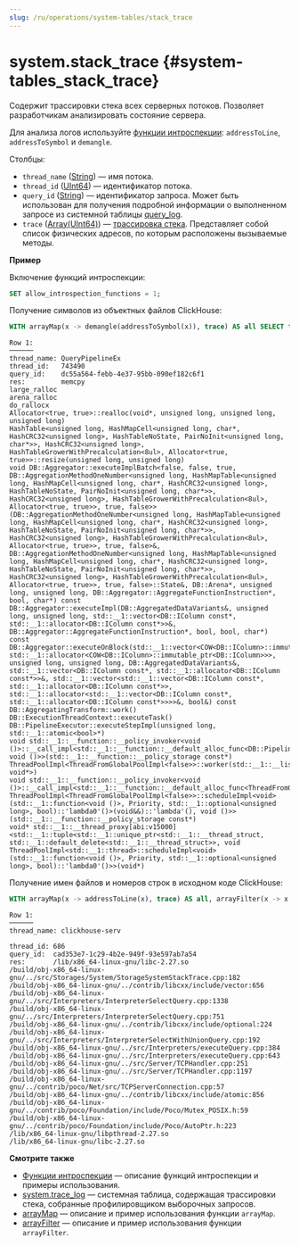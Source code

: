 ```yaml
---
slug: /ru/operations/system-tables/stack_trace
---
```

# system.stack_trace {#system-tables_stack_trace}

Содержит трассировки стека всех серверных потоков. Позволяет разработчикам анализировать состояние сервера.

Для анализа логов используйте [функции интроспекции](../../sql-reference/functions/introspection.md): `addressToLine`, `addressToSymbol` и `demangle`.

Столбцы:

-   `thread_name` ([String](../../sql-reference/data-types/string.md)) — имя потока.
-   `thread_id` ([UInt64](../../sql-reference/data-types/int-uint.md)) — идентификатор потока.
-   `query_id` ([String](../../sql-reference/data-types/string.md)) — идентификатор запроса. Может быть использован для получения подробной информации о выполненном запросе из системной таблицы [query_log](/ru/operations/system-tables/query_log).
-   `trace` ([Array(UInt64)](../../sql-reference/data-types/array.md)) — [трассировка стека](https://en.wikipedia.org/wiki/Stack_trace). Представляет собой список физических адресов, по которым расположены вызываемые методы.

**Пример**

Включение функций интроспекции:

``` sql
SET allow_introspection_functions = 1;
```

Получение символов из объектных файлов ClickHouse:

``` sql
WITH arrayMap(x -> demangle(addressToSymbol(x)), trace) AS all SELECT thread_name, thread_id, query_id, arrayStringConcat(all, '\n') AS res FROM system.stack_trace LIMIT 1 \G;
```

``` text
Row 1:
──────
thread_name: QueryPipelineEx
thread_id:   743490
query_id:    dc55a564-febb-4e37-95bb-090ef182c6f1
res:         memcpy
large_ralloc
arena_ralloc
do_rallocx
Allocator<true, true>::realloc(void*, unsigned long, unsigned long, unsigned long)
HashTable<unsigned long, HashMapCell<unsigned long, char*, HashCRC32<unsigned long>, HashTableNoState, PairNoInit<unsigned long, char*>>, HashCRC32<unsigned long>, HashTableGrowerWithPrecalculation<8ul>, Allocator<true, true>>::resize(unsigned long, unsigned long)
void DB::Aggregator::executeImplBatch<false, false, true, DB::AggregationMethodOneNumber<unsigned long, HashMapTable<unsigned long, HashMapCell<unsigned long, char*, HashCRC32<unsigned long>, HashTableNoState, PairNoInit<unsigned long, char*>>, HashCRC32<unsigned long>, HashTableGrowerWithPrecalculation<8ul>, Allocator<true, true>>, true, false>>(DB::AggregationMethodOneNumber<unsigned long, HashMapTable<unsigned long, HashMapCell<unsigned long, char*, HashCRC32<unsigned long>, HashTableNoState, PairNoInit<unsigned long, char*>>, HashCRC32<unsigned long>, HashTableGrowerWithPrecalculation<8ul>, Allocator<true, true>>, true, false>&, DB::AggregationMethodOneNumber<unsigned long, HashMapTable<unsigned long, HashMapCell<unsigned long, char*, HashCRC32<unsigned long>, HashTableNoState, PairNoInit<unsigned long, char*>>, HashCRC32<unsigned long>, HashTableGrowerWithPrecalculation<8ul>, Allocator<true, true>>, true, false>::State&, DB::Arena*, unsigned long, unsigned long, DB::Aggregator::AggregateFunctionInstruction*, bool, char*) const
DB::Aggregator::executeImpl(DB::AggregatedDataVariants&, unsigned long, unsigned long, std::__1::vector<DB::IColumn const*, std::__1::allocator<DB::IColumn const*>>&, DB::Aggregator::AggregateFunctionInstruction*, bool, bool, char*) const
DB::Aggregator::executeOnBlock(std::__1::vector<COW<DB::IColumn>::immutable_ptr<DB::IColumn>, std::__1::allocator<COW<DB::IColumn>::immutable_ptr<DB::IColumn>>>, unsigned long, unsigned long, DB::AggregatedDataVariants&, std::__1::vector<DB::IColumn const*, std::__1::allocator<DB::IColumn const*>>&, std::__1::vector<std::__1::vector<DB::IColumn const*, std::__1::allocator<DB::IColumn const*>>, std::__1::allocator<std::__1::vector<DB::IColumn const*, std::__1::allocator<DB::IColumn const*>>>>&, bool&) const
DB::AggregatingTransform::work()
DB::ExecutionThreadContext::executeTask()
DB::PipelineExecutor::executeStepImpl(unsigned long, std::__1::atomic<bool>*)
void std::__1::__function::__policy_invoker<void ()>::__call_impl<std::__1::__function::__default_alloc_func<DB::PipelineExecutor::spawnThreads()::$_0, void ()>>(std::__1::__function::__policy_storage const*)
ThreadPoolImpl<ThreadFromGlobalPoolImpl<false>>::worker(std::__1::__list_iterator<ThreadFromGlobalPoolImpl<false>, void*>)
void std::__1::__function::__policy_invoker<void ()>::__call_impl<std::__1::__function::__default_alloc_func<ThreadFromGlobalPoolImpl<false>::ThreadFromGlobalPoolImpl<void ThreadPoolImpl<ThreadFromGlobalPoolImpl<false>>::scheduleImpl<void>(std::__1::function<void ()>, Priority, std::__1::optional<unsigned long>, bool)::'lambda0'()>(void&&)::'lambda'(), void ()>>(std::__1::__function::__policy_storage const*)
void* std::__1::__thread_proxy[abi:v15000]<std::__1::tuple<std::__1::unique_ptr<std::__1::__thread_struct, std::__1::default_delete<std::__1::__thread_struct>>, void ThreadPoolImpl<std::__1::thread>::scheduleImpl<void>(std::__1::function<void ()>, Priority, std::__1::optional<unsigned long>, bool)::'lambda0'()>>(void*)
```

Получение имен файлов и номеров строк в исходном коде ClickHouse:

``` sql
WITH arrayMap(x -> addressToLine(x), trace) AS all, arrayFilter(x -> x LIKE '%/dbms/%', all) AS dbms SELECT thread_name, thread_id, query_id, arrayStringConcat(notEmpty(dbms) ? dbms : all, '\n') AS res FROM system.stack_trace LIMIT 1 \G;
```

``` text
Row 1:
──────
thread_name: clickhouse-serv

thread_id: 686
query_id:  cad353e7-1c29-4b2e-949f-93e597ab7a54
res:       /lib/x86_64-linux-gnu/libc-2.27.so
/build/obj-x86_64-linux-gnu/../src/Storages/System/StorageSystemStackTrace.cpp:182
/build/obj-x86_64-linux-gnu/../contrib/libcxx/include/vector:656
/build/obj-x86_64-linux-gnu/../src/Interpreters/InterpreterSelectQuery.cpp:1338
/build/obj-x86_64-linux-gnu/../src/Interpreters/InterpreterSelectQuery.cpp:751
/build/obj-x86_64-linux-gnu/../contrib/libcxx/include/optional:224
/build/obj-x86_64-linux-gnu/../src/Interpreters/InterpreterSelectWithUnionQuery.cpp:192
/build/obj-x86_64-linux-gnu/../src/Interpreters/executeQuery.cpp:384
/build/obj-x86_64-linux-gnu/../src/Interpreters/executeQuery.cpp:643
/build/obj-x86_64-linux-gnu/../src/Server/TCPHandler.cpp:251
/build/obj-x86_64-linux-gnu/../src/Server/TCPHandler.cpp:1197
/build/obj-x86_64-linux-gnu/../contrib/poco/Net/src/TCPServerConnection.cpp:57
/build/obj-x86_64-linux-gnu/../contrib/libcxx/include/atomic:856
/build/obj-x86_64-linux-gnu/../contrib/poco/Foundation/include/Poco/Mutex_POSIX.h:59
/build/obj-x86_64-linux-gnu/../contrib/poco/Foundation/include/Poco/AutoPtr.h:223
/lib/x86_64-linux-gnu/libpthread-2.27.so
/lib/x86_64-linux-gnu/libc-2.27.so
```

**Смотрите также**

-   [Функции интроспекции](../../sql-reference/functions/introspection.md) — описание функций интроспекции и примеры использования.
-   [system.trace_log](../../operations/system-tables/trace_log.md#system_tables-trace_log) — системная таблица, содержащая трассировки стека, собранные профилировщиком выборочных запросов.
-   [arrayMap](../../sql-reference/functions/array-functions.md#array-map) — описание и пример использования функции `arrayMap`.
-   [arrayFilter](../../sql-reference/functions/array-functions.md#array-filter) — описание и пример использования функции `arrayFilter`.
